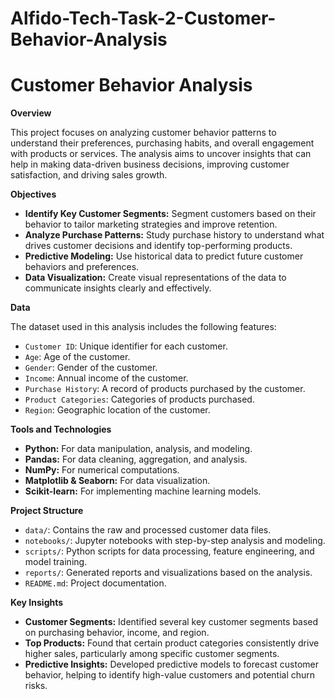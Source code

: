 # Alfido-Tech-Task-2-Customer-Behavior-Analysis

# Customer Behavior Analysis

**Overview**

This project focuses on analyzing customer behavior patterns to understand their preferences, purchasing habits, and overall engagement with products or services. The analysis aims to uncover insights that can help in making data-driven business decisions, improving customer satisfaction, and driving sales growth.

**Objectives**

- **Identify Key Customer Segments:** Segment customers based on their behavior to tailor marketing strategies and improve retention.
- **Analyze Purchase Patterns:** Study purchase history to understand what drives customer decisions and identify top-performing products.
- **Predictive Modeling:** Use historical data to predict future customer behaviors and preferences.
- **Data Visualization:** Create visual representations of the data to communicate insights clearly and effectively.

**Data**

The dataset used in this analysis includes the following features:
- `Customer ID`: Unique identifier for each customer.
- `Age`: Age of the customer.
- `Gender`: Gender of the customer.
- `Income`: Annual income of the customer.
- `Purchase History`: A record of products purchased by the customer.
- `Product Categories`: Categories of products purchased.
- `Region`: Geographic location of the customer.

**Tools and Technologies**

- **Python:** For data manipulation, analysis, and modeling.
- **Pandas:** For data cleaning, aggregation, and analysis.
- **NumPy:** For numerical computations.
- **Matplotlib & Seaborn:** For data visualization.
- **Scikit-learn:** For implementing machine learning models.

**Project Structure**

- `data/`: Contains the raw and processed customer data files.
- `notebooks/`: Jupyter notebooks with step-by-step analysis and modeling.
- `scripts/`: Python scripts for data processing, feature engineering, and model training.
- `reports/`: Generated reports and visualizations based on the analysis.
- `README.md`: Project documentation.

**Key Insights**

- **Customer Segments:** Identified several key customer segments based on purchasing behavior, income, and region.
- **Top Products:** Found that certain product categories consistently drive higher sales, particularly among specific customer segments.
- **Predictive Insights:** Developed predictive models to forecast customer behavior, helping to identify high-value customers and potential churn risks.
